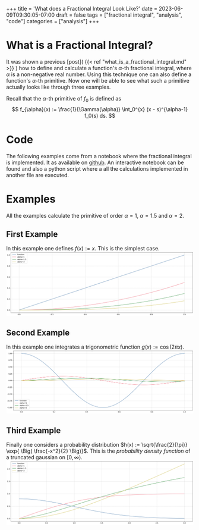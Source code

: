 +++
title = 'What does a Fractional Integral Look Like?'
date = 2023-06-09T09:30:05-07:00
draft = false
tags = ["fractional integral", "analysis", "code"]
categories = ["analysis"]
+++

# What is a Fractional Integral?
It was shown a previous [post]( {{< ref "what_is_a_fractional_integral.md" >}} )   how to define and calculate a function's $\alpha$-th fractional integral, where $\alpha$ is a non-negative real number. Using this technique one can also define a function's $\alpha$-th primitive. Now one will be able to see what such a primitive actually looks like through three examples.

Recall that the $\alpha$-th primitive of $f_0$ is defined as
$$
f_{\alpha}(x) := \frac{1}{\Gamma(\alpha)} \int_0^{x} (x - s)^{\alpha-1} f_0(s) ds.
$$

# Code
The following examples come from a notebook where the fractional integral is implemented. It as available on [github]( https://github.com/vinicius-grijo/analysis ). An interactive notebook can be found and also a python script where a all the calculations implemented in another file are executed.

# Examples
All the examples calculate the primitive of order $\alpha=1$, $\alpha=1.5$ and $\alpha=2$.

## First Example
In this example one defines $f(x) := x$. This is the simplest case.
![First Example](/images/what_does_a_fractional_integral_look_like/first_example.png)

## Second Example
In this example one integrates a trigonometric function $g(x) := \cos(2\pi x)$.
![Second Example](/images/what_does_a_fractional_integral_look_like/second_example.png)


## Third Example
Finally one considers a probability distribution $h(x) := \sqrt{\frac{2}{\pi}} \exp{ \Big( \frac{-x^2}{2} \Big)}$. This is the *probability density function* of a truncated gaussian on $[0,\infty)$.
![Third Example](/images/what_does_a_fractional_integral_look_like/third_example.png)

```math
```
